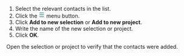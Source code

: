 <!-- markdownlint-disable-file MD041 -->
1. Select the relevant contacts in the list.
2. Click the ![icon][img2] menu button.
3. Click **Add to new selection** or **Add to new project**.
4. Write the name of the new selection or project.
5. Click **OK**.

Open the selection or project to verify that the contacts were added.

<!-- Referenced images -->
[img2]: ../../../../media/icons/btn-menu.png
